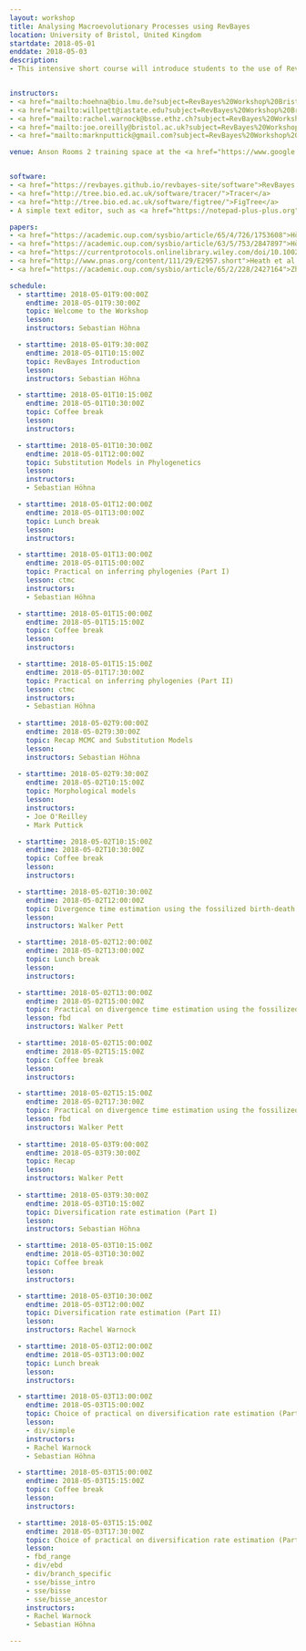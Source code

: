 ```yaml
---
layout: workshop
title: Analysing Macroevolutionary Processes using RevBayes
location: University of Bristol, United Kingdom
startdate: 2018-05-01
enddate: 2018-05-03
description:
- This intensive short course will introduce students to the use of RevBayes for macroevolutionary analysis of paleontological data. The course will be three full days in length and will take place at the University of Bristol Students' Union, Bristol, England from the 1st to the 3rd of May, 2018.


instructors:
- <a href="mailto:hoehna@bio.lmu.de?subject=RevBayes%20Workshop%20Bristol%202018">Sebastian Höhna</a>
- <a href="mailto:willpett@iastate.edu?subject=RevBayes%20Workshop%20Bristol%202018">Walker Pett</a>
- <a href="mailto:rachel.warnock@bsse.ethz.ch?subject=RevBayes%20Workshop%20Bristol%202018">Rachel Warnock</a>
- <a href="mailto:joe.oreilly@bristol.ac.uk?subject=RevBayes%20Workshop%20Bristol%202018">Joe O'Reilly</a>
- <a href="mailto:marknputtick@gmail.com?subject=RevBayes%20Workshop%20Bristol%202018">Mark Puttick</a>

venue: Anson Rooms 2 training space at the <a href="https://www.google.co.uk/search?rlz=1C1GGRV_enGB785GB785&q=anson+rooms+student+union+MAP&npsic=0&rflfq=1&rlha=0&rllag=51457532,-2607996,361&tbm=lcl&ved=0ahUKEwj-16KClcTaAhVEOMAKHYI8DIEQtgMIKw&tbs=lrf:!2m4!1e17!4m2!17m1!1e2!2m1!1e2!2m1!1e3!3sIAE,lf:1,lf_ui:2&rldoc=1#rlfi=hd:;si:;mv:!1m3!1d1359.5388556555495!2d-2.6079966000000003!3d51.45789975!2m3!1f0!2f0!3f0!3m2!1i262!2i105!4f13.1;tbs:lrf:!2m1!1e2!2m1!1e3!2m4!1e17!4m2!17m1!1e2!3sIAE,lf:1,lf_ui:2" title="Map">University of Bristol Students' Union, The Richmond Building, 105 Queens Road, Clifton, Bristol BS8 1LN</a>


software:
- <a href="https://revbayes.github.io/revbayes-site/software">RevBayes v1.0.8</a>
- <a href="http://tree.bio.ed.ac.uk/software/tracer/">Tracer</a>
- <a href="http://tree.bio.ed.ac.uk/software/figtree/">FigTree</a>
- A simple text editor, such as <a href="https://notepad-plus-plus.org">NotePad++</a>, SublimeText, TextWrangler or BBEdit

papers:
- <a href="https://academic.oup.com/sysbio/article/65/4/726/1753608">Höhna et al. (2016). RevBayes&#58; Bayesian Phylogenetic Inference Using Graphical Models and an Interactive Model-Specification Language.</a>
- <a href="https://academic.oup.com/sysbio/article/63/5/753/2847897">Höhna et al. (2014). Probabilistic Graphical Model Representation in Phylogenetics.</a>
- <a href="https://currentprotocols.onlinelibrary.wiley.com/doi/10.1002/cpbi.22">Höhna et al. (2017). Phylogenetic Inference Using RevBayes.</a>
- <a href="http://www.pnas.org/content/111/29/E2957.short">Heath et al. (2014). The fossilized birth–death process for coherent calibration of divergence-time estimates.</a>
- <a href="https://academic.oup.com/sysbio/article/65/2/228/2427164">Zhang et al. (2016). Total-Evidence Dating under the Fossilized Birth–Death Process</a>

schedule:
  - starttime: 2018-05-01T9:00:00Z
    endtime: 2018-05-01T9:30:00Z
    topic: Welcome to the Workshop
    lesson: 
    instructors: Sebastian Höhna

  - starttime: 2018-05-01T9:30:00Z
    endtime: 2018-05-01T10:15:00Z
    topic: RevBayes Introduction
    lesson: 
    instructors: Sebastian Höhna

  - starttime: 2018-05-01T10:15:00Z
    endtime: 2018-05-01T10:30:00Z
    topic: Coffee break
    lesson: 
    instructors: 

  - starttime: 2018-05-01T10:30:00Z
    endtime: 2018-05-01T12:00:00Z
    topic: Substitution Models in Phylogenetics
    lesson:
    instructors:
    - Sebastian Höhna

  - starttime: 2018-05-01T12:00:00Z
    endtime: 2018-05-01T13:00:00Z
    topic: Lunch break
    lesson: 
    instructors: 

  - starttime: 2018-05-01T13:00:00Z
    endtime: 2018-05-01T15:00:00Z
    topic: Practical on inferring phylogenies (Part I)
    lesson: ctmc
    instructors: 
    - Sebastian Höhna

  - starttime: 2018-05-01T15:00:00Z
    endtime: 2018-05-01T15:15:00Z
    topic: Coffee break
    lesson: 
    instructors: 

  - starttime: 2018-05-01T15:15:00Z
    endtime: 2018-05-01T17:30:00Z
    topic: Practical on inferring phylogenies (Part II)
    lesson: ctmc
    instructors: 
    - Sebastian Höhna
    
  - starttime: 2018-05-02T9:00:00Z
    endtime: 2018-05-02T9:30:00Z
    topic: Recap MCMC and Substitution Models
    lesson: 
    instructors: Sebastian Höhna
    
  - starttime: 2018-05-02T9:30:00Z
    endtime: 2018-05-02T10:15:00Z
    topic: Morphological models
    lesson: 
    instructors:
    - Joe O'Reilley
    - Mark Puttick

  - starttime: 2018-05-02T10:15:00Z
    endtime: 2018-05-02T10:30:00Z
    topic: Coffee break
    lesson: 
    instructors: 

  - starttime: 2018-05-02T10:30:00Z
    endtime: 2018-05-02T12:00:00Z
    topic: Divergence time estimation using the fossilized birth-death model
    lesson: 
    instructors: Walker Pett

  - starttime: 2018-05-02T12:00:00Z
    endtime: 2018-05-02T13:00:00Z
    topic: Lunch break
    lesson: 
    instructors:

  - starttime: 2018-05-02T13:00:00Z
    endtime: 2018-05-02T15:00:00Z
    topic: Practical on divergence time estimation using the fossilized birth-death model (Part I)
    lesson: fbd
    instructors: Walker Pett

  - starttime: 2018-05-02T15:00:00Z
    endtime: 2018-05-02T15:15:00Z
    topic: Coffee break
    lesson: 
    instructors: 

  - starttime: 2018-05-02T15:15:00Z
    endtime: 2018-05-02T17:30:00Z
    topic: Practical on divergence time estimation using the fossilized birth-death model (Part II)
    lesson: fbd
    instructors: Walker Pett
    
  - starttime: 2018-05-03T9:00:00Z
    endtime: 2018-05-03T9:30:00Z
    topic: Recap
    lesson: 
    instructors: Walker Pett
    
  - starttime: 2018-05-03T9:30:00Z
    endtime: 2018-05-03T10:15:00Z
    topic: Diversification rate estimation (Part I)
    lesson: 
    instructors: Sebastian Höhna

  - starttime: 2018-05-03T10:15:00Z
    endtime: 2018-05-03T10:30:00Z
    topic: Coffee break
    lesson: 
    instructors: 

  - starttime: 2018-05-03T10:30:00Z
    endtime: 2018-05-03T12:00:00Z
    topic: Diversification rate estimation (Part II)
    lesson: 
    instructors: Rachel Warnock

  - starttime: 2018-05-03T12:00:00Z
    endtime: 2018-05-03T13:00:00Z
    topic: Lunch break
    lesson: 
    instructors: 

  - starttime: 2018-05-03T13:00:00Z
    endtime: 2018-05-03T15:00:00Z
    topic: Choice of practical on diversification rate estimation (Part I)
    lesson:
    - div/simple
    instructors: 
    - Rachel Warnock
    - Sebastian Höhna

  - starttime: 2018-05-03T15:00:00Z
    endtime: 2018-05-03T15:15:00Z
    topic: Coffee break
    lesson: 
    instructors: 

  - starttime: 2018-05-03T15:15:00Z
    endtime: 2018-05-03T17:30:00Z
    topic: Choice of practical on diversification rate estimation (Part II)
    lesson:
    - fbd_range
    - div/ebd
    - div/branch_specific
    - sse/bisse_intro
    - sse/bisse
    - sse/bisse_ancestor
    instructors: 
    - Rachel Warnock
    - Sebastian Höhna

---
```

